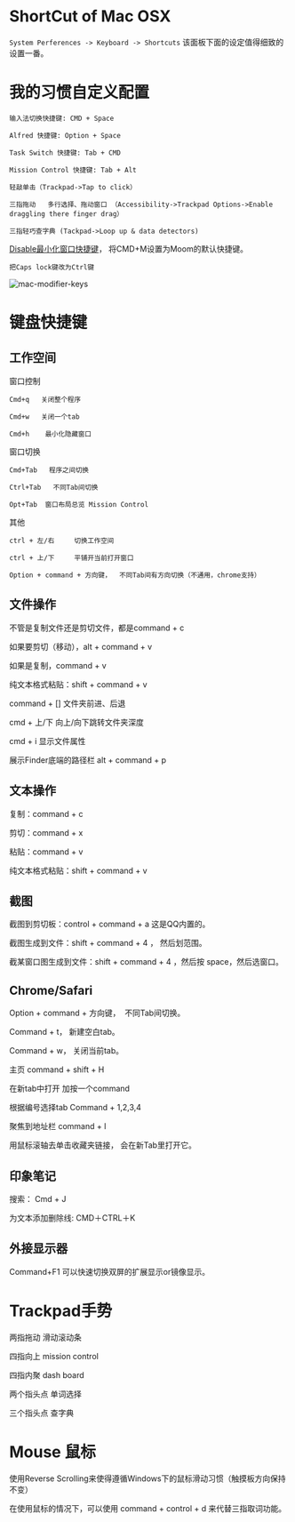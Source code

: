 # ShortCut of Mac OSX

`System Perferences -> Keyboard -> Shortcuts` 该面板下面的设定值得细致的设置一番。


# 我的习惯自定义配置

`输入法切换快捷键: CMD + Space`

`Alfred 快捷键: Option + Space`

`Task Switch 快捷键: Tab + CMD`

`Mission Control 快捷键: Tab + Alt`

`轻敲单击（Trackpad->Tap to click）`

`三指拖动   多行选择、拖动窗口 （Accessibility->Trackpad Options->Enable draggling there finger drag）`

`三指轻巧查字典 (Tackpad->Loop up & data detectors)`

[Disable最小化窗口快捷键](http://apple.stackexchange.com/questions/115562/how-do-i-disable-the-minimize-command-m-shortcut-in-mavericks)， 将CMD+M设置为Moom的默认快捷键。

`把Caps lock键改为Ctrl键`

![mac-modifier-keys](https://github.com/lucky521/LuckyToolNotes/raw/master/shortcut/mac-modifier.png)



# 键盘快捷键

## 工作空间

窗口控制

    Cmd+q   关闭整个程序

    Cmd+w   关闭一个tab

    Cmd+h    最小化隐藏窗口

窗口切换

    Cmd+Tab   程序之间切换

    Ctrl+Tab   不同Tab间切换

    Opt+Tab  窗口布局总览 Mission Control

其他

    ctrl + 左/右     切换工作空间 

    ctrl + 上/下     平铺开当前打开窗口 

    Option + command + 方向键，  不同Tab间有方向切换（不通用，chrome支持）


## 文件操作

不管是复制文件还是剪切文件，都是command + c

如果要剪切（移动），alt + command + v

如果是复制，command + v 

纯文本格式粘贴：shift + command + v

command + [] 文件夹前进、后退

cmd + 上/下   向上/向下跳转文件夹深度

cmd + i 显示文件属性

展示Finder底端的路径栏  alt + command + p


## 文本操作

复制：command + c

剪切：command + x

粘贴：command + v

纯文本格式粘贴：shift + command + v


## 截图

截图到剪切板：control + command + a     这是QQ内置的。

截图生成到文件：shift + command + 4 ， 然后划范围。

截某窗口图生成到文件：shift + command + 4 ，然后按 space，然后选窗口。


## Chrome/Safari

Option + command + 方向键，  不同Tab间切换。

Command + t， 新建空白tab。

Command + w， 关闭当前tab。

主页 command + shift + H

在新tab中打开   加按一个command

根据编号选择tab  Command + 1,2,3,4  

聚焦到地址栏  command + l

用鼠标滚轴去单击收藏夹链接， 会在新Tab里打开它。


## 印象笔记

搜索： Cmd + J 

为文本添加删除线: CMD＋CTRL＋K

## 外接显示器

Command+F1 可以快速切换双屏的扩展显示or镜像显示。


# Trackpad手势

两指拖动   滑动滚动条

四指向上   mission control

四指内聚    dash board

两个指头点 单词选择

三个指头点 查字典

# Mouse 鼠标

使用Reverse Scrolling来使得遵循Windows下的鼠标滑动习惯（触摸板方向保持不变）

在使用鼠标的情况下，可以使用 command + control + d 来代替三指取词功能。
